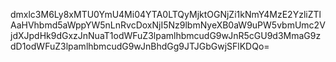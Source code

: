 dmxlc3M6Ly8xMTU0YmU4Mi04YTA0LTQyMjktOGNjZi1kNmY4MzE2YzliZTlAaHVhbmd5aWppYW5nLnRvcDoxNjI5Nz9lbmNyeXB0aW9uPW5vbmUmc2VjdXJpdHk9dGxzJnNuaT1odWFuZ3lpamlhbmcudG9wJnR5cGU9d3MmaG9zdD1odWFuZ3lpamlhbmcudG9wJnBhdGg9JTJGbGwjSFlKDQo=
